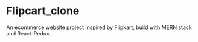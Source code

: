 # Flipcart_clone
An ecommerce website project inspired by Flipkart, build with MERN stack and React-Redux.
